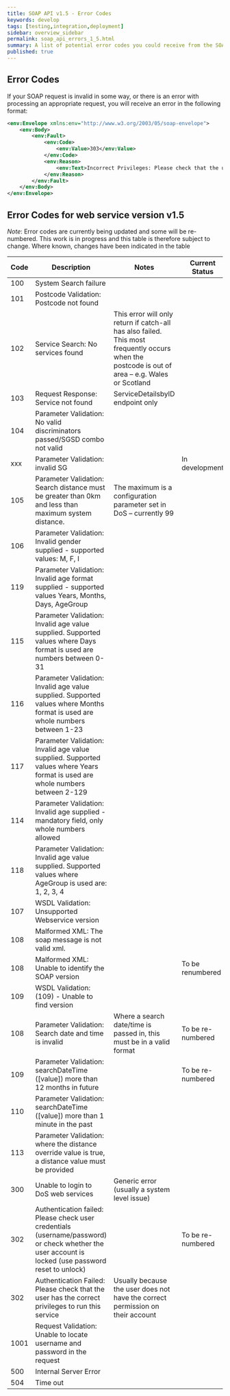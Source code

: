 ```yaml
---
title: SOAP API v1.5 - Error Codes
keywords: develop
tags: [testing,integration,deployment]
sidebar: overview_sidebar
permalink: soap_api_errors_1_5.html
summary: A list of potential error codes you could receive from the SOAP API
published: true
---
```


## Error Codes

If your SOAP request is invalid in some way, or there is an error with processing an appropriate request, you will receive an error in the following format:

```xml
<env:Envelope xmlns:env="http://www.w3.org/2003/05/soap-envelope">
    <env:Body>
        <env:Fault>
            <env:Code>
                <env:Value>303</env:Value>
            </env:Code>
            <env:Reason>
                <env:Text>Incorrect Privileges: Please check that the user has the correct privileges to run this service</env:Text>
            </env:Reason>
        </env:Fault>
    </env:Body>
</env:Envelope>
```


## Error Codes for web service version v1.5

*Note*: Error codes are currently being updated and some will be re-numbered. This work is in progress and this table is therefore subject to change. Where known, changes have been indicated in the table

| Code | Description                | Notes                                                                | Current Status |
-------|----------------------------|----------------------------------------------------------------------|----------------|
| 100 | System Search failure |   | |
| 101 | Postcode Validation: Postcode not found | | |
| 102 | Service Search: No services found | This error will only return if catch-all has also failed. This most frequently occurs when the postcode is out of area – e.g. Wales or Scotland | | 
| 103 | Request Response: Service not found | ServiceDetailsbyID endpoint only | | 
| 104 | Parameter Validation: No valid discriminators passed/SGSD combo not valid |   |
| xxx | Parameter Validation: invalid SG | | In development
| 105 | Parameter Validation: Search distance must be greater than 0km and less than maximum system distance. | The maximum is a configuration parameter set in DoS – currently 99  |
| 106 | Parameter Validation: Invalid gender supplied - supported values: M, F, I |   |
| 119 | Parameter Validation: Invalid age format supplied - supported values Years, Months, Days, AgeGroup |   |  |
| 115 | Parameter Validation: Invalid age value supplied. Supported values where Days format is used are numbers between 0-31 | |  |
| 116 | Parameter Validation: Invalid age value supplied. Supported values where Months format is used are whole numbers between 1-23 | |  |
| 117 | Parameter Validation: Invalid age value supplied. Supported values where Years format is used are whole numbers between 2-129 | | |
| 114 | Parameter Validation: Invalid age supplied - mandatory field, only whole numbers allowed | |  |
| 118 | Parameter Validation: Invalid age value supplied. Supported values where AgeGroup is used are: 1, 2, 3, 4 | |  |
| 107 | WSDL Validation: Unsupported Webservice version |   |
| 108 | Malformed XML: The soap message is not valid xml. |   |
| 108 | Malformed XML: Unable to identify the SOAP version | | To be renumbered |
| 109 | WSDL Validation: (109) - Unable to find version
| 108 | Parameter Validation: Search date and time is invalid | Where a search date/time is passed in, this must be in a valid format | To be re-numbered |
| 109 | Parameter Validation: searchDateTime ([value]) more than 12 months in future | | To be re-numbered |
| 110 | Parameter Validation: searchDateTime ([value]) more than 1 minute in the past | |  |
| 113 | Parameter Validation: where the distance override value is true, a distance value must be provided | | |
| 300 | Unable to login to DoS web services | Generic error (usually a system level issue) |
| 302 | Authentication failed: Please check user credentials (username/password) or check whether the user account is locked (use password reset to unlock) |  | To be re-numbered |
| 302 | Authentication Failed: Please check that the user has the correct privileges to run this service | Usually because the user does not have the correct permission on their account | 
| 1001 | Request Validation: Unable to locate username and password in the request |   |
| 500 | Internal Server Error |   |
| 504 | Time out |     |

